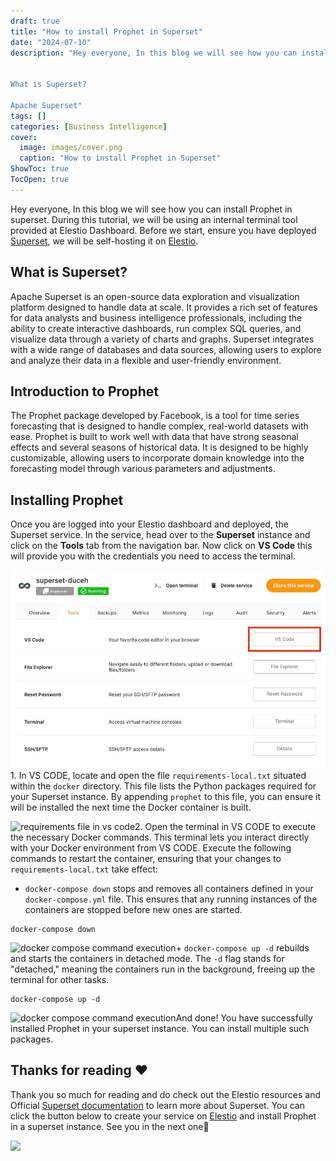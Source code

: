 ```yaml
---
draft: true
title: "How to install Prophet in Superset"
date: "2024-07-10"
description: "Hey everyone, In this blog we will see how you can install Prophet in superset. During this tutorial, we will be using an internal terminal tool provided at Elestio Dashboard. Before we start, ensure you have deployed Superset, we will be self-hosting it on Elestio.


What is Superset?

Apache Superset"
tags: []
categories: [Business Intelligence]
cover:
  image: images/cover.png
  caption: "How to install Prophet in Superset"
ShowToc: true
TocOpen: true
---
```



Hey everyone, In this blog we will see how you can install Prophet in superset. During this tutorial, we will be using an internal terminal tool provided at Elestio Dashboard. Before we start, ensure you have deployed [Superset](https://elest.io/open-source/superset?ref=blog.elest.io), we will be self\-hosting it on [Elestio](https://elest.io/open-source/superset?ref=blog.elest.io).

## What is Superset?

Apache Superset is an open\-source data exploration and visualization platform designed to handle data at scale. It provides a rich set of features for data analysts and business intelligence professionals, including the ability to create interactive dashboards, run complex SQL queries, and visualize data through a variety of charts and graphs. Superset integrates with a wide range of databases and data sources, allowing users to explore and analyze their data in a flexible and user\-friendly environment.

## Introduction to Prophet

The Prophet package developed by Facebook, is a tool for time series forecasting that is designed to handle complex, real\-world datasets with ease. Prophet is built to work well with data that have strong seasonal effects and several seasons of historical data. It is designed to be highly customizable, allowing users to incorporate domain knowledge into the forecasting model through various parameters and adjustments.

## Installing Prophet

Once you are logged into your Elestio dashboard and deployed, the Superset service. In the service, head over to the **Superset** instance and click on the **Tools** tab from the navigation bar. Now click on **VS Code** this will provide you with the credentials you need to access the terminal.

![VS Code button under tools section](images/Screenshot-2024-06-24-at-10.20.06-PM.jpg)1. In VS CODE, locate and open the file `requirements-local.txt` situated within the `docker` directory. This file lists the Python packages required for your Superset instance. By appending `prophet` to this file, you can ensure it will be installed the next time the Docker container is built.

![requirements file in vs code](https://blog.elest.io/content/images/2024/06/image.png)2. Open the terminal in VS CODE to execute the necessary Docker commands. This terminal lets you interact directly with your Docker environment from VS CODE. Execute the following commands to restart the container, ensuring that your changes to `requirements-local.txt` take effect:
+ `docker-compose down` stops and removes all containers defined in your `docker-compose.yml` file. This ensures that any running instances of the containers are stopped before new ones are started.


```
docker-compose down

```
![docker compose command execution](https://blog.elest.io/content/images/2024/06/image-1.png)+ `docker-compose up -d` rebuilds and starts the containers in detached mode. The `-d` flag stands for "detached," meaning the containers run in the background, freeing up the terminal for other tasks.


```
docker-compose up -d
```
![docker compose command execution](https://blog.elest.io/content/images/2024/06/image-2.png)And done! You have successfully installed Prophet in your superset instance. You can install multiple such packages. 

## **Thanks for reading ❤️**

Thank you so much for reading and do check out the Elestio resources and Official [Superset documentation](https://superset.apache.org/docs/intro/?ref=blog.elest.io) to learn more about Superset. You can click the button below to create your service on [Elestio](https://elest.io/open-source/n8n?ref=blog.elest.io) and install Prophet in a superset instance. See you in the next one👋

[![](https://pub-da36157c854648669813f3f76c526c2b.r2.dev/deploy-on-elestio-black.png)](https://elest.io/open-source/superset?ref=blog.elest.io)

